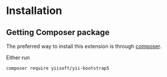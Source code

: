 Installation
============

## Getting Composer package

The preferred way to install this extension is through [composer](https://getcomposer.org/download/).

Either run

```
composer require yiisoft/yii-bootstrap5
```

